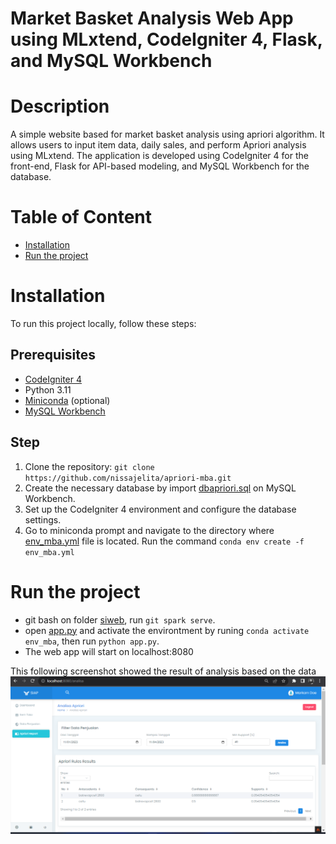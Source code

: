 # Market Basket Analysis Web App using MLxtend, CodeIgniter 4, Flask, and MySQL Workbench

# Description
A simple website based for market basket analysis using apriori algorithm. It allows users to input item data, daily sales, and perform Apriori analysis using MLxtend. The application is developed using CodeIgniter 4 for the front-end, Flask for API-based modeling, and MySQL Workbench for the database.

# Table of Content
  - [Installation](#installation)
  - [Run the project](#run-the-project)

# Installation
To run this project locally, follow these steps:
## Prerequisites
* [CodeIgniter 4](https://codeigniter4.github.io/CodeIgniter4/) 
* Python 3.11
* [Miniconda](https://docs.conda.io/en/latest/miniconda.html) (optional)
* [MySQL Workbench](https://dev.mysql.com/downloads/workbench/)
  
## Step
1. Clone the repository: 
`git clone https://github.com/nissajelita/apriori-mba.git`
2. Create the necessary database by import [dbapriori.sql](/siweb/database/dbapriori.sql) on MySQL Workbench.
4. Set up the CodeIgniter 4 environment and configure the database settings.
5. Go to miniconda prompt and navigate to the directory where [env_mba.yml](/env_mba.yml) file is located. Run the command `conda env create -f env_mba.yml`

# Run the project
* git bash on folder [siweb](/siweb), run `git spark serve`.
* open [app.py](/app.py) and activate the environtment by runing `conda activate env_mba`, then run `python app.py`.
* The web app will start on localhost:8080

This following screenshot showed the result of analysis based on the data
![Apriori Analyze Result](img/analyze-result.png)
